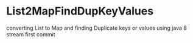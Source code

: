 # List2MapFindDupKeyValues
converting List to Map and finding Duplicate keys or values using java 8 stream
first commit
